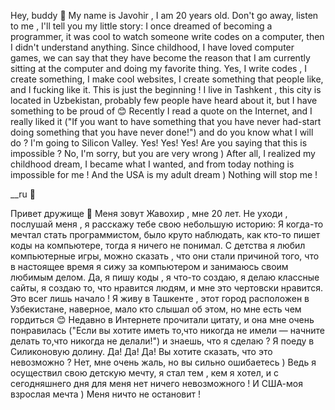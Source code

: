 Hey, buddy 👋
My name is Javohir , I am 20 years old.
Don't go away, listen to me , I'll tell you my little story:
    I once dreamed of becoming a programmer, it was cool to watch someone write codes on a computer, then I didn't understand anything. Since childhood, I have loved computer games, we can say that they have become the reason that I am currently sitting at the computer and doing my favorite thing. Yes, I write codes , I create something, I make cool websites, I create something that people like, and I fucking like it. This is just the beginning ! I live in Tashkent , this city is located in Uzbekistan, probably few people have heard about it, but I have something to be proud of 😊 Recently I read a quote on the Internet, and I really liked it ("If you want to have something that you have never had-start doing something that you have never done!") and do you know what I will do ? I'm going to Silicon Valley. Yes! Yes! Yes! Are you saying that this is impossible ? No, I'm sorry, but you are very wrong ) After all, I realized my childhood dream, I became what I wanted, and from today nothing is impossible for me ! And the USA is my adult dream ) Nothing will stop me !

__ru 📝

Привет дружище 👋
Меня зовут Жавохир , мне 20 лет.
Не уходи , послушай меня , я расскажу тебе свою небольшую историю:
    Я когда-то мечтал стать программистом, было круто наблюдать, как кто-то пишет коды на компьютере, тогда я ничего не понимал. С детства я любил компьютерные игры, можно сказать , что они стали причиной того, что в настоящее время я сижу за компьютером и занимаюсь своим любимым делом. Да, я пишу коды , я что-то создаю, я делаю классные сайты, я создаю то, что нравится людям, и мне это чертовски нравится. Это всег лишь начало ! Я живу в Ташкенте , этот город расположен в Узбекистане, наверное, мало кто слышал об этом, но мне есть чем гордиться 😊 Недавно в Интернете прочитали цитату, и она мне очень понравилась ("Если вы хотите иметь то,что никогда не имели — начните делать то,что никогда не делали!") и знаешь, что я сделаю ? Я поеду в Силиконовую долину. Да! Да! Да! Вы хотите сказать, что это невозможно ? Нет, мне очень жаль, но вы сильно ошибаетесь ) Ведь я осуществил свою детскую мечту, я стал тем , кем я хотел, и с сегодняшнего дня для меня нет ничего невозможного ! И США-моя взрослая мечта ) Меня ничто не остановит !

